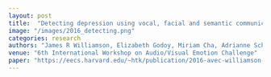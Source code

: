 ```yaml
---
layout: post
title:  "Detecting depression using vocal, facial and semantic communication cues"
image: "/images/2016_detecting.png"
categories: research
authors: "James R Williamson, Elizabeth Godoy, Miriam Cha, Adrianne Schwarzentruber, <strong>Pooya Khorrami</strong>, Youngjune Gwon, Hsiang-Tsung Kung, Charlie Dagli, Thomas F Quatieri"
venue: "6th International Workshop on Audio/Visual Emotion Challenge"
paper: "https://eecs.harvard.edu/~htk/publication/2016-avec-williamson-godoy-cha-schwarzentruber-khorrami-gwon-Kung-dagli-quatieri.pdf"
--- 
```

